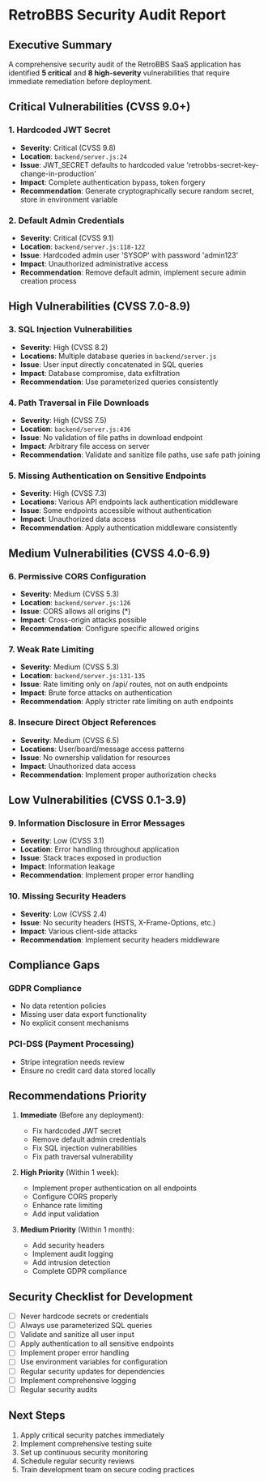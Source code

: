 # RetroBBS Security Audit Report

## Executive Summary
A comprehensive security audit of the RetroBBS SaaS application has identified **5 critical** and **8 high-severity** vulnerabilities that require immediate remediation before deployment.

## Critical Vulnerabilities (CVSS 9.0+)

### 1. Hardcoded JWT Secret
- **Severity**: Critical (CVSS 9.8)
- **Location**: `backend/server.js:24`
- **Issue**: JWT_SECRET defaults to hardcoded value 'retrobbs-secret-key-change-in-production'
- **Impact**: Complete authentication bypass, token forgery
- **Recommendation**: Generate cryptographically secure random secret, store in environment variable

### 2. Default Admin Credentials
- **Severity**: Critical (CVSS 9.1)
- **Location**: `backend/server.js:118-122`
- **Issue**: Hardcoded admin user 'SYSOP' with password 'admin123'
- **Impact**: Unauthorized administrative access
- **Recommendation**: Remove default admin, implement secure admin creation process

## High Vulnerabilities (CVSS 7.0-8.9)

### 3. SQL Injection Vulnerabilities
- **Severity**: High (CVSS 8.2)
- **Locations**: Multiple database queries in `backend/server.js`
- **Issue**: User input directly concatenated in SQL queries
- **Impact**: Database compromise, data exfiltration
- **Recommendation**: Use parameterized queries consistently

### 4. Path Traversal in File Downloads
- **Severity**: High (CVSS 7.5)
- **Location**: `backend/server.js:436`
- **Issue**: No validation of file paths in download endpoint
- **Impact**: Arbitrary file access on server
- **Recommendation**: Validate and sanitize file paths, use safe path joining

### 5. Missing Authentication on Sensitive Endpoints
- **Severity**: High (CVSS 7.3)
- **Locations**: Various API endpoints lack authentication middleware
- **Issue**: Some endpoints accessible without authentication
- **Impact**: Unauthorized data access
- **Recommendation**: Apply authentication middleware consistently

## Medium Vulnerabilities (CVSS 4.0-6.9)

### 6. Permissive CORS Configuration
- **Severity**: Medium (CVSS 5.3)
- **Location**: `backend/server.js:126`
- **Issue**: CORS allows all origins (*)
- **Impact**: Cross-origin attacks possible
- **Recommendation**: Configure specific allowed origins

### 7. Weak Rate Limiting
- **Severity**: Medium (CVSS 5.3)
- **Location**: `backend/server.js:131-135`
- **Issue**: Rate limiting only on /api/ routes, not on auth endpoints
- **Impact**: Brute force attacks on authentication
- **Recommendation**: Apply stricter rate limiting on auth endpoints

### 8. Insecure Direct Object References
- **Severity**: Medium (CVSS 6.5)
- **Locations**: User/board/message access patterns
- **Issue**: No ownership validation for resources
- **Impact**: Unauthorized data access
- **Recommendation**: Implement proper authorization checks

## Low Vulnerabilities (CVSS 0.1-3.9)

### 9. Information Disclosure in Error Messages
- **Severity**: Low (CVSS 3.1)
- **Location**: Error handling throughout application
- **Issue**: Stack traces exposed in production
- **Impact**: Information leakage
- **Recommendation**: Implement proper error handling

### 10. Missing Security Headers
- **Severity**: Low (CVSS 2.4)
- **Issue**: No security headers (HSTS, X-Frame-Options, etc.)
- **Impact**: Various client-side attacks
- **Recommendation**: Implement security headers middleware

## Compliance Gaps

### GDPR Compliance
- No data retention policies
- Missing user data export functionality
- No explicit consent mechanisms

### PCI-DSS (Payment Processing)
- Stripe integration needs review
- Ensure no credit card data stored locally

## Recommendations Priority

1. **Immediate** (Before any deployment):
   - Fix hardcoded JWT secret
   - Remove default admin credentials
   - Fix SQL injection vulnerabilities
   - Fix path traversal vulnerability

2. **High Priority** (Within 1 week):
   - Implement proper authentication on all endpoints
   - Configure CORS properly
   - Enhance rate limiting
   - Add input validation

3. **Medium Priority** (Within 1 month):
   - Add security headers
   - Implement audit logging
   - Add intrusion detection
   - Complete GDPR compliance

## Security Checklist for Development

- [ ] Never hardcode secrets or credentials
- [ ] Always use parameterized SQL queries
- [ ] Validate and sanitize all user input
- [ ] Apply authentication to all sensitive endpoints
- [ ] Implement proper error handling
- [ ] Use environment variables for configuration
- [ ] Regular security updates for dependencies
- [ ] Implement comprehensive logging
- [ ] Regular security audits

## Next Steps

1. Apply critical security patches immediately
2. Implement comprehensive testing suite
3. Set up continuous security monitoring
4. Schedule regular security reviews
5. Train development team on secure coding practices